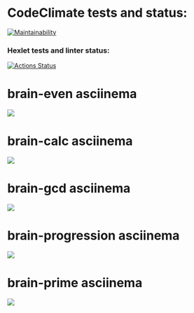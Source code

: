 # CodeClimate tests and status:
[![Maintainability](https://api.codeclimate.com/v1/badges/008fa4405e3595b75dad/maintainability)](https://codeclimate.com/github/VadimYaskiv/python-project-49/maintainability)

### Hexlet tests and linter status:
[![Actions Status](https://github.com/VadimYaskiv/python-project-49/workflows/hexlet-check/badge.svg)](https://github.com/VadimYaskiv/python-project-49/actions)

# brain-even asciinema
<a href="https://asciinema.org/a/yytMX0rWYe862qeUfs5DGoOnJ" target="_blank"><img src="https://asciinema.org/a/yytMX0rWYe862qeUfs5DGoOnJ.svg" /></a>

# brain-calc asciinema
<a href="https://asciinema.org/a/0765yYp6mL092OrvHlBBbo6TR" target="_blank"><img src="https://asciinema.org/a/0765yYp6mL092OrvHlBBbo6TR.svg" /></a>

# brain-gcd asciinema
<a href="https://asciinema.org/a/4ARnhaUEiiWVQcrraBt0svJJx" target="_blank"><img src="https://asciinema.org/a/4ARnhaUEiiWVQcrraBt0svJJx.svg" /></a>

# brain-progression asciinema
<a href="https://asciinema.org/a/xdDPedODB9im9qdrSVpAvoboZ" target="_blank"><img src="https://asciinema.org/a/xdDPedODB9im9qdrSVpAvoboZ.svg" /></a>

# brain-prime asciinema
<a href="https://asciinema.org/a/n0kc9IgRTbJ1Xi6lGyldhRLAq" target="_blank"><img src="https://asciinema.org/a/n0kc9IgRTbJ1Xi6lGyldhRLAq.svg" /></a>
